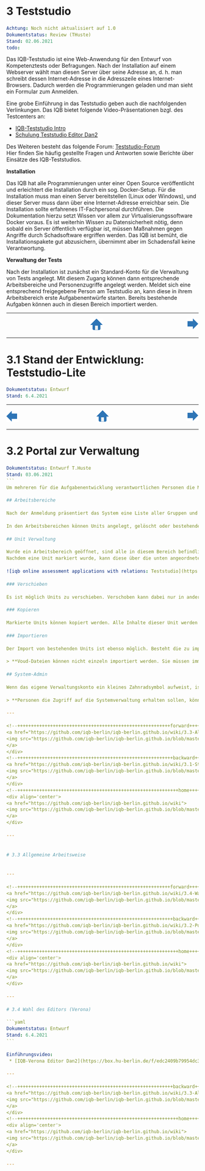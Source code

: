 # 3 Teststudio

```yaml
Achtung: Noch nicht aktualisiert auf 1.0
Dokumentstatus: Review (THuste)
Stand: 02.06.2021
todo:
```

Das IQB-Teststudio ist eine Web-Anwendung für den Entwurf von Kompetenztests oder Befragungen. Nach der Installation auf einem Webserver wählt man diesen Server über seine Adresse an, d. h. man schreibt dessen Internet-Adresse in die Adresszeile eines Internet-Browsers. Dadurch werden die Programmierungen geladen und man sieht ein Formular zum Anmelden.

Eine grobe Einführung in das Teststudio geben auch die nachfolgenden Verlinkungen.
Das IQB bietet folgende Video-Präsentationen bzgl. des Testcenters an:

 * [IQB-Teststudio Intro](https://box.hu-berlin.de/f/e29f3e8d8c35480f8531/)
 * [Schulung Teststudio Editor Dan2](https://box.hu-berlin.de/f/edc2409b79954dc3b3a1/)    

Des Weiteren besteht das folgende Forum: [Teststudio-Forum](https://github.com/iqb-berlin/teststudio-lite-frontend/discussions)<br>
Hier finden Sie häufig gestellte Fragen und Antworten sowie Berichte über Einsätze des IQB-Teststudios.

**Installation**

Das IQB hat alle Programmierungen unter einer Open Source veröffentlicht und erleichtert die Installation durch ein sog. Docker-Setup. Für die Installation muss man einen Server bereitstellen (Linux oder Windows), und dieser Server muss dann über eine Internet-Adresse erreichbar sein. Die Installation sollte erfahrenes IT-Fachpersonal durchführen. Die Dokumentation hierzu setzt Wissen vor allem zur Virtualisierungssoftware Docker voraus. Es ist weiterhin Wissen zu Datensicherheit nötig, denn sobald ein Server öffentlich verfügbar ist, müssen Maßnahmen gegen Angriffe durch Schadsoftware ergriffen werden. Das IQB ist bemüht, die Installationspakete gut abzusichern, übernimmt aber im Schadensfall keine Verantwortung.

**Verwaltung der Tests**

Nach der Installation ist zunächst ein Standard-Konto für die Verwaltung von Tests angelegt. Mit diesem Zugang können dann entsprechende Arbeitsbereiche und Personenzugriffe angelegt werden. Meldet sich eine entsprechend freigegebene Person am Teststudio an, kann diese in ihrem Arbeitsbereich erste Aufgabenentwürfe starten. Bereits bestehende Aufgaben können auch in diesen Bereich importiert werden.

---

<!--++++++++++++++++++++++++++++++++++++++++++++++++++++++++forward+++++++++++++++++++++++++++++++++++++++++++++++++++++++++-->
<a href="https://github.com/iqb-berlin/iqb-berlin.github.io/wiki/3.1-Stand-der-Entwicklung%3A-Teststudio‐Lite">
<img src="https://github.com/iqb-berlin/iqb-berlin.github.io/blob/master/assets/Fw_Button_final.png" align="right">
</a>
</div>
<!--+++++++++++++++++++++++++++++++++++++++++++++++++++++++++++home++++++++++++++++++++++++++++++++++++++++++++++++++++++++++-->
<div align='center'>
<a href="https://github.com/iqb-berlin/iqb-berlin.github.io/wiki">
<img src="https://github.com/iqb-berlin/iqb-berlin.github.io/blob/master/assets/Button_Home_final.png">
</a>
</div>

---

# 3.1 Stand der Entwicklung: Teststudio-Lite

```yaml
Dokumentstatus: Entwurf
Stand: 6.4.2021
```

---

<!--++++++++++++++++++++++++++++++++++++++++++++++++++++++++forward+++++++++++++++++++++++++++++++++++++++++++++++++++++++++-->
<a href="https://github.com/iqb-berlin/iqb-berlin.github.io/wiki/3.2-Portal-zur-Verwaltung">
<img src="https://github.com/iqb-berlin/iqb-berlin.github.io/blob/master/assets/Fw_Button_final.png" align="right">
</a>
</div>
<!--+++++++++++++++++++++++++++++++++++++++++++++++++++++++++backward++++++++++++++++++++++++++++++++++++++++++++++++++++++++-->
<a href="https://github.com/iqb-berlin/iqb-berlin.github.io/wiki/3-Teststudio">
<img src="https://github.com/iqb-berlin/iqb-berlin.github.io/blob/master/assets/Bw_Button_final.png" align="left">
</a>
</div>
<!--+++++++++++++++++++++++++++++++++++++++++++++++++++++++++++home++++++++++++++++++++++++++++++++++++++++++++++++++++++++++-->
<div align='center'>
<a href="https://github.com/iqb-berlin/iqb-berlin.github.io/wiki">
<img src="https://github.com/iqb-berlin/iqb-berlin.github.io/blob/master/assets/Button_Home_final.png">
</a>
</div>

---

# 3.2 Portal zur Verwaltung

````yaml
Dokumentstatus: Entwurf T.Huste
Stand: 03.06.2021
```
Um mehreren für die Aufgabenentwicklung verantwortlichen Personen die Möglichkeit zu bieten an Aufgabenentwürfen zu arbeiten, ist eine Aufteilung bzw. Organisation sinnvoll. Hierfür ist ein Verwaltungsportal eingerichtet. In diesem sind die Units verschiedener Entwicklerteams in Arbeitsbereiche aufgeteilt. Die Arbeitsbereich können im Sinne einer besseren Übersicht zusätzlich in Gruppen eingeteilt werden. Zugriffsrechte regeln den Zugriff auf diese Bereiche. Nach Eingabe der Adresse des Teststudios in einem Internetbrowser und Anmeldung mit den persönlichen Zugangsdaten, gelangt man zum Portal der Verwaltung.  

## Arbeitsbereiche

Nach der Anmeldung präsentiert das System eine Liste aller Gruppen und der darin enthaltenen Arbeitsbereiche für die angemeldete Person (Zugriffsrechte). Mit einem Klick auf den jeweiligen Arbeitsbereich wird dieser geöffnet. Zur Liste der Arbeitsbereiche kehrt man zurück, indem man auf das IQB-Logo links oben in der Ecke klickt.

In den Arbeitsbereichen können Units angelegt, gelöscht oder bestehende Units bearbeitet werden. Die Benennung der Bereiche richtet sich günstigerweise nach dem Zweck, also z. B. "Demo Deutsch Sek1" oder "Review Abi" oder "VERA Englisch".

## Unit Verwaltung

Wurde ein Arbeitsbereich geöffnet, sind alle in diesem Bereich befindlichen Units auf der linken Seite des Portals zu sehen.
Nachdem eine Unit markiert wurde, kann diese über die unten angeordneten Funktionschaltflächen gelöscht, exportiert, verschoben oder deren Eigenschaften verändert werden. Das kleine Pluszeichen legt eine neue Unit an. Oberhalb der Unit Auflistung im linken Bereich des Portals befinden sich zwei weitere Funktionsschaltflächen. Diese ermöglichen das Speichern bzw. Verwerfen von Änderungen an einer gewählten Unit.

![iqb online assessment applications with relations: Teststudio](https://github.com/iqb-berlin/iqb-berlin.github.io/blob/master/assets/TS_FE_Unit_Verwaltung.png)

### Verschieben

Es ist möglich Units zu verschieben. Verschoben kann dabei nur in andere für die angemeldete Person freigegebene Arbeitsbereiche.

### Kopieren

Markierte Units können kopiert werden. Alle Inhalte dieser Unit werden dabei in eine neu zu benennende Unit kopiert.

### Importieren

Der Import von bestehenden Units ist ebenso möglich. Besteht die zu importierende Unit aus einer xml-/ und einer voud-Datei sollten diese zuvor in einem Zip-Format gepackt werden. Anschließend kann beim Import die Zip-Datei ausgewählt und geladen werden.

> **Voud-Dateien können nicht einzeln importiert werden. Sie müssen immer zusammen mit der zugehörigen Xml-Datei geladen werden. Daher sollten diese Dateien zuvor immer in einem Zip-Format verpackt und dann importiert werden!.**

## System-Admin

Wenn das eigene Verwaltungskonto ein kleines Zahnradsymbol aufweist, ist über dieses Symbol ein Zugriff auf die Systemverwaltung möglich. In der Systemverwaltung werden Nutzerkonten und Arbeitsbereiche angezeigt. Hier können Zugriffsrechte auf Arbeitsbereiche für die angelegten Personen festgelegt werden. Es können auch neue Nutzer\*innen und Arbeitsbereiche angelegt werden.

> **Personen die Zugriff auf die Systemverwaltung erhalten sollen, können nur von dem Administrator\*innen des Teststudios festgelegt werden!**

---

<!--++++++++++++++++++++++++++++++++++++++++++++++++++++++++forward+++++++++++++++++++++++++++++++++++++++++++++++++++++++++-->
<a href="https://github.com/iqb-berlin/iqb-berlin.github.io/wiki/3.3-Allgemeine-Arbeitsweise">
<img src="https://github.com/iqb-berlin/iqb-berlin.github.io/blob/master/assets/Fw_Button_final.png" align="right">
</a>
</div>
<!--+++++++++++++++++++++++++++++++++++++++++++++++++++++++++backward++++++++++++++++++++++++++++++++++++++++++++++++++++++++-->
<a href="https://github.com/iqb-berlin/iqb-berlin.github.io/wiki/3.1-Stand-der-Entwicklung%3A-Teststudio‐Lite">
<img src="https://github.com/iqb-berlin/iqb-berlin.github.io/blob/master/assets/Bw_Button_final.png" align="left">
</a>
</div>
<!--+++++++++++++++++++++++++++++++++++++++++++++++++++++++++++home++++++++++++++++++++++++++++++++++++++++++++++++++++++++++-->
<div align='center'>
<a href="https://github.com/iqb-berlin/iqb-berlin.github.io/wiki">
<img src="https://github.com/iqb-berlin/iqb-berlin.github.io/blob/master/assets/Button_Home_final.png">
</a>
</div>

---


# 3.3 Allgemeine Arbeitsweise


---

<!--++++++++++++++++++++++++++++++++++++++++++++++++++++++++forward+++++++++++++++++++++++++++++++++++++++++++++++++++++++++-->
<a href="https://github.com/iqb-berlin/iqb-berlin.github.io/wiki/3.4-Wahl-des-Editors-(Verona)">
<img src="https://github.com/iqb-berlin/iqb-berlin.github.io/blob/master/assets/Fw_Button_final.png" align="right">
</a>
</div>
<!--+++++++++++++++++++++++++++++++++++++++++++++++++++++++++backward++++++++++++++++++++++++++++++++++++++++++++++++++++++++-->
<a href="https://github.com/iqb-berlin/iqb-berlin.github.io/wiki/3.2-Portal-zur-Verwaltung">
<img src="https://github.com/iqb-berlin/iqb-berlin.github.io/blob/master/assets/Bw_Button_final.png" align="left">
</a>
</div>
<!--+++++++++++++++++++++++++++++++++++++++++++++++++++++++++++home++++++++++++++++++++++++++++++++++++++++++++++++++++++++++-->
<div align='center'>
<a href="https://github.com/iqb-berlin/iqb-berlin.github.io/wiki">
<img src="https://github.com/iqb-berlin/iqb-berlin.github.io/blob/master/assets/Button_Home_final.png">
</a>
</div>

---

# 3.4 Wahl des Editors (Verona)

```yaml
Dokumentstatus: Entwurf
Stand: 6.4.2021
```

Einführungsvideo:
 * [IQB-Verona Editor Dan2](https://box.hu-berlin.de/f/edc2409b79954dc3b3a1/)

---

<!--+++++++++++++++++++++++++++++++++++++++++++++++++++++++++backward++++++++++++++++++++++++++++++++++++++++++++++++++++++++-->
<a href="https://github.com/iqb-berlin/iqb-berlin.github.io/wiki/3.3-Allgemeine-Arbeitsweise">
<img src="https://github.com/iqb-berlin/iqb-berlin.github.io/blob/master/assets/Bw_Button_final.png" align="left">
</a>
</div>
<!--+++++++++++++++++++++++++++++++++++++++++++++++++++++++++++home++++++++++++++++++++++++++++++++++++++++++++++++++++++++++-->
<div align='center'>
<a href="https://github.com/iqb-berlin/iqb-berlin.github.io/wiki">
<img src="https://github.com/iqb-berlin/iqb-berlin.github.io/blob/master/assets/Button_Home_final.png">
</a>
</div>

---

